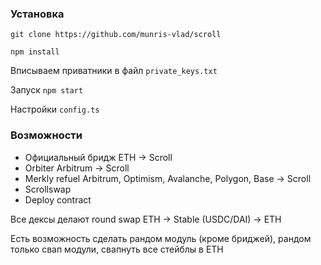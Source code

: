 ### Установка

`git clone https://github.com/munris-vlad/scroll`

`npm install`

Вписываем приватники в файл `private_keys.txt`

Запуск `npm start`

Настройки `config.ts`

### Возможности

* Официальный бридж ETH -> Scroll
* Orbiter Arbitrum -> Scroll
* Merkly refuel Arbitrum, Optimism, Avalanche, Polygon, Base -> Scroll
* Scrollswap
* Deploy contract

Все дексы делают round swap ETH -> Stable (USDC/DAI) -> ETH

Есть возможность сделать рандом модуль (кроме бриджей), рандом только свап модули, свапнуть все стейблы в ETH